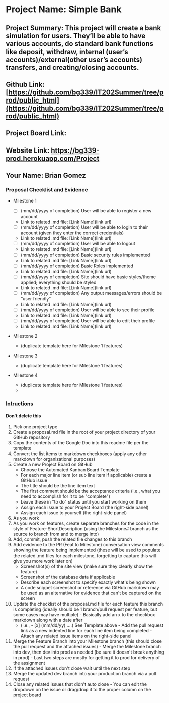 # Project Name: Simple Bank
## Project Summary: This project will create a bank simulation for users. They’ll be able to have various accounts, do standard bank functions like deposit, withdraw, internal (user’s accounts)/external(other user’s accounts) transfers, and creating/closing accounts.
## Github Link: [https://github.com/bg339/IT202Summer/tree/prod/public_html](https://github.com/bg339/IT202Summer/tree/prod/public_html)
## Project Board Link: 
## Website Link: https://bg339-prod.herokuapp.com/Project
## Your Name: Brian Gomez

<!-- Line item / Feature template (use this for each bullet point) -- DO NOT DELETE THIS SECTION


- [ ] \(mm/dd/yyyy of completion) Feature Title (from the proposal bullet point, if it's a sub-point indent it properly)
  -  Link to related .md file: [Link Name](link url)

 End Line item / Feature Template -- DO NOT DELETE THIS SECTION --> 
 
 
### Proposal Checklist and Evidence

- Milestone 1
  - [ ] \(mm/dd/yyyy of completion) User will be able to register a new account
  -  Link to related .md file: [Link Name](link url)
  - [ ] \(mm/dd/yyyy of completion) User will be able to login to their account (given they enter the correct credentials)
  -  Link to related .md file: [Link Name](link url)
  - [ ] \(mm/dd/yyyy of completion) User will be able to logout
  -  Link to related .md file: [Link Name](link url)
  - [ ] \(mm/dd/yyyy of completion) Basic security rules implemented
  -  Link to related .md file: [Link Name](link url)
  - [ ] \(mm/dd/yyyy of completion) Basic Roles implemented
  -  Link to related .md file: [Link Name](link url)
  - [ ] \(mm/dd/yyyy of completion) Site should have basic styles/theme applied; everything should be styled
  -  Link to related .md file: [Link Name](link url)
  - [ ] \(mm/dd/yyyy of completion) Any output messages/errors should be “user friendly”
  -  Link to related .md file: [Link Name](link url)
  - [ ] \(mm/dd/yyyy of completion) User will be able to see their profile
  -  Link to related .md file: [Link Name](link url)
  - [ ] \(mm/dd/yyyy of completion) User will be able to edit their profile
  -  Link to related .md file: [Link Name](link url)

- Milestone 2
  - (duplicate template here for Milestone 1 features)
- Milestone 3
  - (duplicate template here for Milestone 1 features)
- Milestone 4
  - (duplicate template here for Milestone 1 features)
  - 
### Intructions
#### Don't delete this
1. Pick one project type
2. Create a proposal.md file in the root of your project directory of your GitHub repository
3. Copy the contents of the Google Doc into this readme file per the template
4. Convert the list items to markdown checkboxes (apply any other markdown for organizational purposes)
5. Create a new Project Board on GitHub
   - Choose the Automated Kanban Board Template
   - For each major line item (or sub line item if applicable) create a GitHub issue
   - The title should be the line item text
   - The first comment should be the acceptance criteria (i.e., what you need to accomplish for it to be "complete")
   - Leave these in "to do" status until you start working on them
   - Assign each issue to your Project Board (the right-side panel)
   - Assign each issue to yourself (the right-side panel)
6. As you work
  1. As you work on features, create separate branches for the code in the style of Feature-ShortDescription (using the Milestone# branch as the source to branch from and to merge into)
  2. Add, commit, push the related file changes to this branch
  3. Add evidence to the PR (Feat to Milestone) conversation view comments showing the feature being implemented (these will be used to populate the related .md files for each milestone, forgetting to capture this will give you more work later on)
     - Screenshot(s) of the site view (make sure they clearly show the feature)
     - Screenshot of the database data if applicable
     - Describe each screenshot to specify exactly what's being shown
     - A code snippet screenshot or reference via GitHub markdown may be used as an alternative for evidence that can't be captured on the screen
  4. Update the checklist of the proposal.md file for each feature this branch is completing (ideally should be 1 branch/pull request per feature, but some cases may have multiple)
    - Basically add an x to the checkbox markdown along with a date after
      - (i.e.,   - [x] (mm/dd/yy) ....) See Template above
    - Add the pull request link as a new indented line for each line item being completed
    - Attach any related issue items on the right-side panel
  5. Merge the Feature Branch into your Milestone branch (this should close the pull request and the attached issues)
    - Merge the Milestone branch into dev, then dev into prod as needed (be sure it doesn't break anything in prod)
    - Last two steps are mostly for getting it to prod for delivery of the assignment 
  7. If the attached issues don't close wait until the next step
  8. Merge the updated dev branch into your production branch via a pull request
  9. Close any related issues that didn't auto close
    - You can edit the dropdown on the issue or drag/drop it to the proper column on the project board